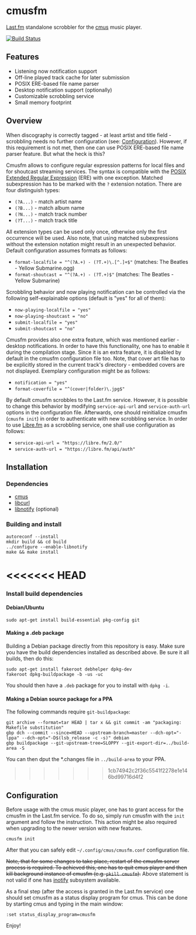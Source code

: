 # cmusfm

[Last.fm](http://www.last.fm/) standalone scrobbler for the [cmus](https://cmus.github.io/) music player.

[![Build Status](https://github.com/Arkq/cmusfm/actions/workflows/build-and-test.yaml/badge.svg)](https://github.com/Arkq/cmusfm/actions/workflows/build-and-test.yaml)

## Features

* Listening now notification support
* Off-line played track cache for later submission
* POSIX ERE-based file name parser
* Desktop notification support (optionally)
* Customizable scrobbling service
* Small memory footprint

## Overview

When discography is correctly tagged - at least artist and title field - scrobbling needs no
further configuration (see: [Configuration](#configuration)). However, if this requirement is not
met, then one can use POSIX ERE-based file name parser feature. But what the heck is this?

Cmusfm allows to configure regular expression patterns for local files and for shoutcast streaming
services. The syntax is compatible with the [POSIX Extended Regular
Expression](http://en.wikipedia.org/wiki/Regular_expression#Standards) (ERE) with one exception.
Matched subexpression has to be marked with the `?` extension notation. There are four distinguish
types:

* `(?A...)` - match artist name
* `(?B...)` - match album name
* `(?N...)` - match track number
* `(?T...)` - match track title

All extension types can be used only once, otherwise only the first occurrence will be used. Also
note, that using matched subexpressions without the extension notation might result in an
unexpected behavior. Default configuration assumes formats as follows:

* `format-localfile = "^(?A.+) - (?T.+)\.[^.]+$"` (matches: The Beatles - Yellow Submarine.ogg)
* `format-shoutcast = "^(?A.+) - (?T.+)$"` (matches: The Beatles - Yellow Submarine)

Scrobbling behavior and now playing notification can be controlled via the following
self-explainable options (default is "yes" for all of them):

* `now-playing-localfile = "yes"`
* `now-playing-shoutcast = "no"`
* `submit-localfile = "yes"`
* `submit-shoutcast = "no"`

Cmusfm provides also one extra feature, which was mentioned earlier - desktop notifications. In
order to have this functionality, one has to enable it during the compilation stage. Since it is
an extra feature, it is disabled by default in the cmusfm configuration file too. Note, that cover
art file has to be explicitly stored in the current track's directory - embedded covers are not
displayed. Exemplary configuration might be as follows:

* `notification = "yes"`
* `format-coverfile = "^(cover|folder)\.jpg$"`

By default cmusfm scrobbles to the Last.fm service. However, it is possible to change this
behavior by modifying `service-api-url` and `service-auth-url` options in the configuration file.
Afterwards, one should reinitialize cmusfm (`cmusfm init`) in order to authenticate with new
scrobbling service. In order to use [Libre.fm](https://libre.fm/) as a scrobbling service, one
shall use configuration as follows:

* `service-api-url = "https://libre.fm/2.0/"`
* `service-auth-url = "https://libre.fm/api/auth"`


## Installation

### Dependencies

* [cmus](https://cmus.github.io/)
* [libcurl](https://curl.haxx.se/libcurl/)
* [libnotify](https://developer.gnome.org/libnotify/) (optional)

### Building and install

```shell
autoreconf --install
mkdir build && cd build
../configure --enable-libnotify
make && make install
```
<<<<<<< HEAD
=======
### Install build dependencies

#### Debian/Ubuntu

```shell
sudo apt-get install build-essential pkg-config git
```
#### Making a .deb package

Building a Debian package directly from this repository is easy. Make sure you have the build dependencies installed as described above. Be sure it all builds, then do this:

```shell
sudo apt-get install fakeroot debhelper dpkg-dev
fakeroot dpkg-buildpackage -b -us -uc
```

You should then have a `.deb` package for you to install with `dpkg -i`.

#### Making a Debian source package for a PPA

The following commands require `git-buildpackage`:

```shell
git archive --format=tar HEAD | tar x && git commit -am "packaging: Makefile substitution"
gbp dch --commit --since=HEAD --upstream-branch=master --dch-opt="-lppa" --dch-opt="-D$(lsb_release -c -s)" debian
gbp buildpackage --git-upstream-tree=SLOPPY --git-export-dir=../build-area -S
```

You can then dput the *.changes file in `../build-area` to your PPA.
>>>>>>> 1cb74942c2f36c5541f2278e1e146bd99716d4f2

## Configuration

Before usage with the cmus music player, one has to grant access for the cmusfm in the Last.fm
service. To do so, simply run cmusfm with the `init` argument and follow the instruction. This
action might be also required when upgrading to the newer version with new features.

```shell
cmusfm init
```

After that you can safely edit `~/.config/cmus/cmusfm.conf` configuration file.

~~Note, that for some changes to take place, restart of the cmusfm server process is required. To
achieved this, one has to quit cmus player and then kill background instance of cmusfm (e.g. `pkill
cmusfm`).~~ Above statement is not valid if one has [inotify](http://en.wikipedia.org/wiki/Inotify)
subsystem available.

As a final step (after the access is granted in the Last.fm service) one should set cmusfm as a
status display program for cmus. This can be done by starting cmus and typing in the main window:

```shell
:set status_display_program=cmusfm
```

Enjoy!
